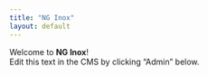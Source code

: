 ```yaml
---
title: "NG Inox"
layout: default
---
```


Welcome to **NG Inox**!  
Edit this text in the CMS by clicking “Admin” below.
